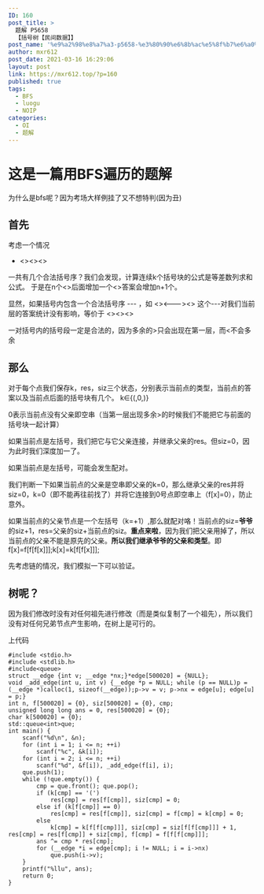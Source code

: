 ```yaml
---
ID: 160
post_title: >
  题解 P5658
  【括号树【民间数据】】
post_name: '%e9%a2%98%e8%a7%a3-p5658-%e3%80%90%e6%8b%ac%e5%8f%b7%e6%a0%91%e3%80%90%e6%b0%91%e9%97%b4%e6%95%b0%e6%8d%ae%e3%80%91%e3%80%91'
author: mxr612
post_date: 2021-03-16 16:29:06
layout: post
link: https://mxr612.top/?p=160
published: true
tags:
  - BFS
  - luogu
  - NOIP
categories:
  - OI
  - 题解
---
```

<h1>这是一篇用BFS遍历的题解</h1>

为什么是bfs呢？因为考场大样例挂了又不想特判(因为丑)

<h2>首先</h2>

考虑一个情况

<ul>
<li>&lt;>&lt;>&lt;></li>
</ul>

一共有几个合法括号序？我们会发现，计算连续k个括号块的公式是等差数列求和公式。
于是在n个&lt;>后面增加一个&lt;>答案会增加n+1个。

显然，如果括号内包含一个合法括号序 --- ，如 &lt;><--->&lt;> 
这个---对我们当前层的答案统计没有影响，等价于 &lt;>&lt;>&lt;>

一对括号内的括号段一定是合法的，因为多余的>只会出现在第一层，而&lt;不会多余

<h2>那么</h2>

对于每个点我们保存k，res，siz三个状态，分别表示当前点的类型，当前点的答案以及当前点后面的括号块有几个。
k∈{(,0,)}

0表示当前点没有父亲即空串（当第一层出现多余>的时候我们不能把它与前面的括号块一起计算）

如果当前点是左括号，我们把它与它父亲连接，并继承父亲的res。但siz=0，因为此时我们深度加一了。

如果当前点是左括号，可能会发生配对。

我们判断一下如果当前点的父亲是空串即父亲的k=0，那么继承父亲的res并将siz=0，k=0（即不能再往前找了）并将它连接到0号点即空串上（f[x]=0），防止意外。

如果当前点的父亲节点是一个左括号（k=+1）,那么就配对咯！当前点的siz=<strong>爷爷</strong>的siz+1，res=父亲的siz+当前点的siz。<strong>重点来啦</strong>，因为我们把父亲用掉了，所以当前点的父亲不能是原先的父亲。<strong>所以我们继承爷爷的父亲和类型</strong>。即f[x]=f[f[f[x]]];k[x]=k[f[f[x]]];

先考虑链的情况，我们模拟一下可以验证。

<h2>树呢？</h2>

因为我们修改时没有对任何祖先进行修改（而是类似复制了一个祖先），所以我们没有对任何兄弟节点产生影响，在树上是可行的。

上代码

<pre><code class="language-cpp line-numbers">#include &lt;stdio.h&gt;
#include &lt;stdlib.h&gt;
#include&lt;queue&gt;
struct __edge {int v; __edge *nx;}*edge[500020] = {NULL};
void _add_edge(int u, int v) {__edge *p = NULL; while (p == NULL)p = (__edge *)calloc(1, sizeof(__edge));p-&gt;v = v; p-&gt;nx = edge[u]; edge[u] = p;}
int n, f[500020] = {0}, siz[500020] = {0}, cmp;
unsigned long long ans = 0, res[500020] = {0};
char k[500020] = {0};
std::queue&lt;int&gt;que;
int main() {
    scanf("%d\n", &amp;n);
    for (int i = 1; i &lt;= n; ++i)
        scanf("%c", &amp;k[i]);
    for (int i = 2; i &lt;= n; ++i)
        scanf("%d", &amp;f[i]), _add_edge(f[i], i);
    que.push(1);
    while (!que.empty()) {
        cmp = que.front(); que.pop();
        if (k[cmp] == '(')
            res[cmp] = res[f[cmp]], siz[cmp] = 0;
        else if (k[f[cmp]] == 0)
            res[cmp] = res[f[cmp]], siz[cmp] = f[cmp] = k[cmp] = 0;
        else
            k[cmp] = k[f[f[cmp]]], siz[cmp] = siz[f[f[cmp]]] + 1, res[cmp] = res[f[cmp]] + siz[cmp], f[cmp] = f[f[f[cmp]]];
        ans ^= cmp * res[cmp];
        for (__edge *i = edge[cmp]; i != NULL; i = i-&gt;nx)
            que.push(i-&gt;v);
    }
    printf("%llu", ans);
    return 0;
}

</code></pre>